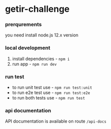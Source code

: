 # getir-challenge

### prerqurements
you need install node.js 12.x version

### local development
1) install dependencies - `npm i`
2) run app - `npm run dev`

### run test
- to run unit test use - `npm run test:unit`
 - to run e2e test use - `npm run test:e2e`
 - to run both tests use - `npm run test`


### api documentation
API documentation is available on route `/api-docs`
